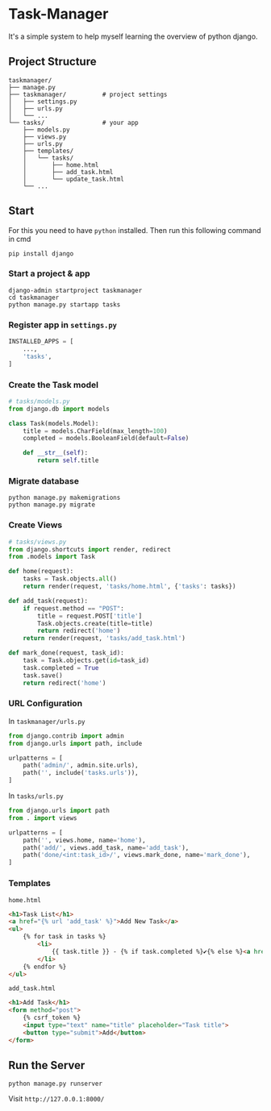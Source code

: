 # Task-Manager

It's a simple system to help myself learning the overview of python django.

## Project Structure
```console
taskmanager/
├── manage.py
├── taskmanager/          # project settings
│   ├── settings.py
│   ├── urls.py
│   └── ...
└── tasks/                # your app
    ├── models.py
    ├── views.py
    ├── urls.py
    ├── templates/
    │   └── tasks/
    │       ├── home.html
    │       ├── add_task.html
    │       └── update_task.html
    └── ...
```

## Start

For this you need to have `python` installed. Then run this following command in cmd
```console
pip install django
```

### Start a project & app
```console
django-admin startproject taskmanager
cd taskmanager
python manage.py startapp tasks
```

### Register app in `settings.py`
```python
INSTALLED_APPS = [
    ...,
    'tasks',
]
```

### Create the Task model
```python
# tasks/models.py
from django.db import models

class Task(models.Model):
    title = models.CharField(max_length=100)
    completed = models.BooleanField(default=False)

    def __str__(self):
        return self.title
```

### Migrate database
```console
python manage.py makemigrations
python manage.py migrate
```
### Create Views
```python
# tasks/views.py
from django.shortcuts import render, redirect
from .models import Task

def home(request):
    tasks = Task.objects.all()
    return render(request, 'tasks/home.html', {'tasks': tasks})

def add_task(request):
    if request.method == "POST":
        title = request.POST['title']
        Task.objects.create(title=title)
        return redirect('home')
    return render(request, 'tasks/add_task.html')

def mark_done(request, task_id):
    task = Task.objects.get(id=task_id)
    task.completed = True
    task.save()
    return redirect('home')
```
### URL Configuration
In `taskmanager/urls.py`
```python
from django.contrib import admin
from django.urls import path, include

urlpatterns = [
    path('admin/', admin.site.urls),
    path('', include('tasks.urls')),
]
```
In `tasks/urls.py`
```python
from django.urls import path
from . import views

urlpatterns = [
    path('', views.home, name='home'),
    path('add/', views.add_task, name='add_task'),
    path('done/<int:task_id>/', views.mark_done, name='mark_done'),
]
```
### Templates
`home.html`
```html
<h1>Task List</h1>
<a href="{% url 'add_task' %}">Add New Task</a>
<ul>
    {% for task in tasks %}
        <li>
            {{ task.title }} - {% if task.completed %}✔{% else %}<a href="{% url 'mark_done' task.id %}">Mark Done</a>{% endif %}
        </li>
    {% endfor %}
</ul>
```
`add_task.html`
```html
<h1>Add Task</h1>
<form method="post">
    {% csrf_token %}
    <input type="text" name="title" placeholder="Task title">
    <button type="submit">Add</button>
</form>
```
## Run the Server
```console
python manage.py runserver
```
Visit `http://127.0.0.1:8000/`
